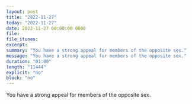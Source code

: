 ```yaml
---
layout: post
title: "2022-11-27"
today: "2022-11-27"
date: 2022-11-27 00:00:00 0000
file:
file_itunes:
excerpt:
summary: "You have a strong appeal for members of the opposite sex."
message: "You have a strong appeal for members of the opposite sex."
duration: "01:00"
length: "11444"
explicit: "no"
block: "no"
---
```

You have a strong appeal for members of the opposite sex.

